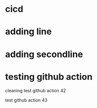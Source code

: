 # cicd
# adding line
# adding secondline
# testing github action

cleaning
test github action 42

test github action 43
